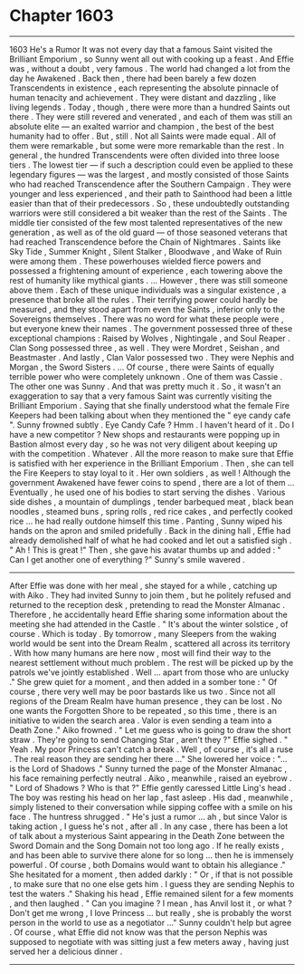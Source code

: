 
# Chapter 1603


---

1603 He's a Rumor
It was not every day that a famous Saint visited the Brilliant Emporium , so Sunny went all out with cooking up a feast .
And Effie was , without a doubt , very famous .
The world had changed a lot from the day he Awakened . Back then , there had been barely a few dozen Transcendents in existence , each representing the absolute pinnacle of human tenacity and achievement . They were distant and dazzling , like living legends .
Today , though , there were more than a hundred Saints out there . They were still revered and venerated , and each of them was still an absolute elite — an exalted warrior and champion , the best of the best humanity had to offer .
But , still . Not all Saints were made equal . All of them were remarkable , but some were more remarkable than the rest .
In general , the hundred Transcendents were often divided into three loose tiers . The lowest tier — if such a description could even be applied to these legendary figures — was the largest , and mostly consisted of those Saints who had reached Transcendence after the Southern Campaign .
They were younger and less experienced , and their path to Sainthood had been a little easier than that of their predecessors . So , these undoubtedly outstanding warriors were still considered a bit weaker than the rest of the Saints .
The middle tier consisted of the few most talented representatives of the new generation , as well as of the old guard — of those seasoned veterans that had reached Transcendence before the Chain of Nightmares . Saints like Sky Tide , Summer Knight , Silent Stalker , Bloodwave , and Wake of Ruin were among them .
These powerhouses wielded fierce powers and possessed a frightening amount of experience , each towering above the rest of humanity like mythical giants .
… However , there was still someone above them .
Each of these unique individuals was a singular existence , a presence that broke all the rules . Their terrifying power could hardly be measured , and they stood apart from even the Saints , inferior only to the Sovereigns themselves . There was no word for what these people were , but everyone knew their names .
The government possessed three of these exceptional champions : Raised by Wolves , Nightingale , and Soul Reaper .
Clan Song possessed three , as well . They were Mordret , Seishan , and Beastmaster .
And lastly , Clan Valor possessed two . They were Nephis and Morgan , the Sword Sisters .
… Of course , there were Saints of equally terrible power who were completely unknown . One of them was Cassie .
The other one was Sunny .
And that was pretty much it .
So , it wasn't an exaggeration to say that a very famous Saint was currently visiting the Brilliant Emporium . Saying that she finally understood what the female Fire Keepers had been talking about when they mentioned the " eye candy cafe ".
Sunny frowned subtly .
Eye Candy Cafe ? Hmm . I haven't heard of it . Do I have a new competitor ?
New shops and restaurants were popping up in Bastion almost every day , so he was not very diligent about keeping up with the competition .
Whatever . All the more reason to make sure that Effie is satisfied with her experience in the Brilliant Emporium . Then , she can tell the Fire Keepers to stay loyal to it . Her own soldiers , as well ! Although the government Awakened have fewer coins to spend , there are a lot of them …
Eventually , he used one of his bodies to start serving the dishes .
Various side dishes , a mountain of dumplings , tender barbequed meat , black bean noodles , steamed buns , spring rolls , red rice cakes , and perfectly cooked rice … he had really outdone himself this time .
Panting , Sunny wiped his hands on the apron and smiled pridefully .
Back in the dining hall , Effie had already demolished half of what he had cooked and let out a satisfied sigh .
" Ah ! This is great !"
Then , she gave his avatar thumbs up and added :
" Can I get another one of everything ?"
Sunny's smile wavered .
***
After Effie was done with her meal , she stayed for a while , catching up with Aiko . They had invited Sunny to join them , but he politely refused and returned to the reception desk , pretending to read the Monster Almanac .
Therefore , he accidentally heard Effie sharing some information about the meeting she had attended in the Castle .
" It's about the winter solstice , of course . Which is today . By tomorrow , many Sleepers from the waking world would be sent into the Dream Realm , scattered all across its territory . With how many humans are here now , most will find their way to the nearest settlement without much problem . The rest will be picked up by the patrols we've jointly established . Well … apart from those who are unlucky ."
She grew quiet for a moment , and then added in a somber tone :
" Of course , there very well may be poor bastards like us two . Since not all regions of the Dream Realm have human presence , they can be lost . No one wants the Forgotten Shore to be repeated , so this time , there is an initiative to widen the search area . Valor is even sending a team into a Death Zone ."
Aiko frowned .
" Let me guess who is going to draw the short straw . They're going to send Changing Star , aren't they ?"
Effie sighed .
" Yeah . My poor Princess can't catch a break . Well , of course , it's all a ruse . The real reason they are sending her there ..."
She lowered her voice :
"... is the Lord of Shadows ."
Sunny turned the page of the Monster Almanac , his face remaining perfectly neutral .
Aiko , meanwhile , raised an eyebrow .
" Lord of Shadows ? Who is that ?"
Effie gently caressed Little Ling's head . The boy was resting his head on her lap , fast asleep . His dad , meanwhile , simply listened to their conversation while sipping coffee with a smile on his face .
The huntress shrugged .
" He's just a rumor … ah , but since Valor is taking action , I guess he's not , after all . In any case , there has been a lot of talk about a mysterious Saint appearing in the Death Zone between the Sword Domain and the Song Domain not too long ago . If he really exists , and has been able to survive there alone for so long … then he is immensely powerful . Of course , both Domains would want to obtain his allegiance ."
She hesitated for a moment , then added darkly :
" Or , if that is not possible , to make sure that no one else gets him . I guess they are sending Nephis to test the waters ."
Shaking his head , Effie remained silent for a few moments , and then laughed .
" Can you imagine ? I mean , has Anvil lost it , or what ? Don't get me wrong , I love Princess … but really , she is probably the worst person in the world to use as a negotiator …"
Sunny couldn't help but agree .
Of course , what Effie did not know was that the person Nephis was supposed to negotiate with was sitting just a few meters away , having just served her a delicious dinner .

---

